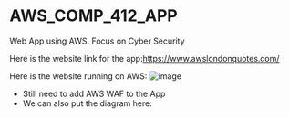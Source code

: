 # AWS_COMP_412_APP
Web App using AWS. Focus on Cyber Security

Here is the website link for the app:https://www.awslondonquotes.com/

Here is the website running on AWS:
![image](https://user-images.githubusercontent.com/54014269/233810010-929c845b-1299-463d-930d-21802aa32af6.png)


 - Still need to add AWS WAF to the App
 - We can also put the diagram here:

